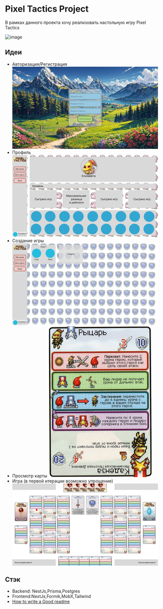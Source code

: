 # Pixel Tactics Project

В рамках данного проекта хочу реализовать настольную игру Pixel Tactics

 ![image](https://github.com/user-attachments/assets/bf7d9c90-87e9-44fa-8374-f287f1227da8)


## Идеи

 - Авторизация/Регистрация
 ![Auth](https://github.com/NubloEg/pixel_tactics_project/blob/main/Readme/images/Auth.png)
 - Профиль
  ![Profile](https://github.com/NubloEg/pixel_tactics_project/blob/main/Readme/images/Profile.png)
 - Создание игры
  ![CreateGame](https://github.com/NubloEg/pixel_tactics_project/blob/main/Readme/images/CreateGame.png)
 - Просмотр карты
   ![Card](https://github.com/NubloEg/pixel_tactics_project/blob/main/Readme/images/Card.png)
 - Игра (в первой итерации возможно упрощение)
  ![GameField](https://github.com/NubloEg/pixel_tactics_project/blob/main/Readme/images/GameField.png)


## Стэк

 - Backend: NestJs,Prisma,Postgres
 - Frontend:NextJs,Formik,MobX,Tailwind
 - [How to write a Good readme](https://bulldogjob.com/news/449-how-to-write-a-good-readme-for-your-github-project)

